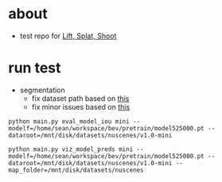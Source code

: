 # about 

- test repo for [Lift, Splat, Shoot](https://github.com/nv-tlabs/lift-splat-shoot)

# run test 

- segmentation 
    - fix dataset path based on [this](https://github.com/nv-tlabs/lift-splat-shoot/issues/23)
    - fix minor issues based on [this](https://github.com/nv-tlabs/lift-splat-shoot/issues/2)

```
python main.py eval_model_iou mini --modelf=/home/sean/workspace/bev/pretrain/model525000.pt --dataroot=/mnt/disk/datasets/nuscenes/v1.0-mini
```
```
python main.py viz_model_preds mini --modelf=/home/sean/workspace/bev/pretrain/model525000.pt --dataroot=/mnt/disk/datasets/nuscenes/v1.0-mini --map_folder=/mnt/disk/datasets/nuscenes
```